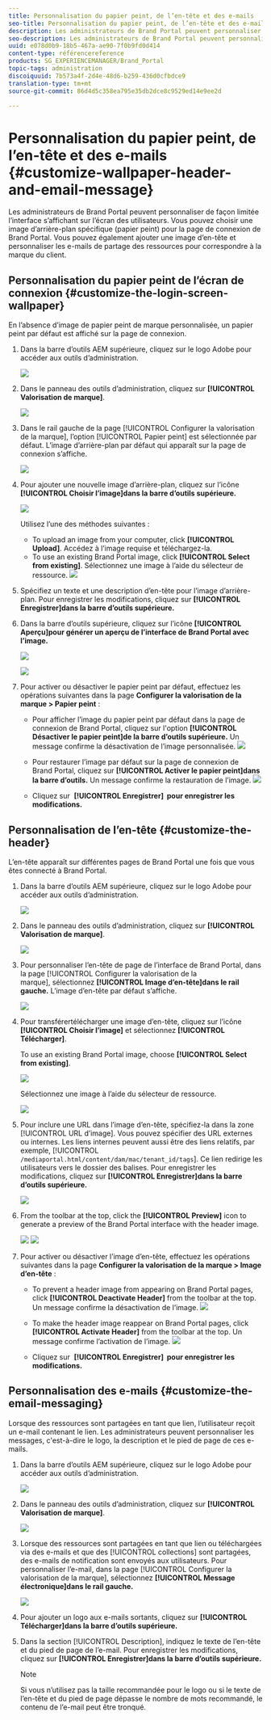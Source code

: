 ```yaml
---
title: Personnalisation du papier peint, de l’en-tête et des e-mails
seo-title: Personnalisation du papier peint, de l’en-tête et des e-mails
description: Les administrateurs de Brand Portal peuvent personnaliser de façon limitée l’interface s’affichant sur l’écran des utilisateurs. Vous pouvez choisir une image d’arrière-plan spécifique (papier peint) pour la page de connexion de Brand Portal. Vous pouvez également ajouter une image d’en-tête et personnaliser les e-mails de partage des ressources pour correspondre à la marque du client.
seo-description: Les administrateurs de Brand Portal peuvent personnaliser de façon limitée l’interface s’affichant sur l’écran des utilisateurs. Vous pouvez choisir une image d’arrière-plan spécifique (papier peint) pour la page de connexion de Brand Portal. Vous pouvez également ajouter une image d’en-tête et personnaliser les e-mails de partage des ressources pour correspondre à la marque du client.
uuid: e078d0b9-18b5-467a-ae90-7f0b9fd0d414
content-type: référencereference
products: SG_EXPERIENCEMANAGER/Brand_Portal
topic-tags: administration
discoiquuid: 7b573a4f-2d4e-48d6-b259-436d0cfbdce9
translation-type: tm+mt
source-git-commit: 86d4d5c358ea795e35db2dce8c9529ed14e9ee2d

---
```



# Personnalisation du papier peint, de l’en-tête et des e-mails {#customize-wallpaper-header-and-email-message}

Les administrateurs de Brand Portal peuvent personnaliser de façon limitée l’interface s’affichant sur l’écran des utilisateurs. Vous pouvez choisir une image d’arrière-plan spécifique (papier peint) pour la page de connexion de Brand Portal. Vous pouvez également ajouter une image d’en-tête et personnaliser les e-mails de partage des ressources pour correspondre à la marque du client.

## Personnalisation du papier peint de l’écran de connexion {#customize-the-login-screen-wallpaper}

En l’absence d’image de papier peint de marque personnalisée, un papier peint par défaut est affiché sur la page de connexion.

1. Dans la barre d’outils AEM supérieure, cliquez sur le logo Adobe pour accéder aux outils d’administration.

   ![](assets/aemlogo.png)

1. Dans le panneau des outils d’administration, cliquez sur **[!UICONTROL Valorisation de marque]**.


   ![](assets/admin-tools-panel-10.png)

1. Dans le rail gauche de la page [!UICONTROL Configurer la valorisation de la marque], l’option [!UICONTROL Papier peint] est sélectionnée par défaut. L’image d’arrière-plan par défaut qui apparaît sur la page de connexion s’affiche.

   ![](assets/default_wallpaper.png)

1. Pour ajouter une nouvelle image d’arrière-plan, cliquez sur l’icône **[!UICONTROL Choisir l’image]dans la barre d’outils supérieure.**

   ![](assets/choose_wallpaperimage.png)

   Utilisez l’une des méthodes suivantes :

   * To upload an image from your computer, click **[!UICONTROL Upload]**. Accédez à l’image requise et téléchargez-la.
   * To use an existing Brand Portal image, click **[!UICONTROL Select from existing]**. Sélectionnez une image à l’aide du sélecteur de ressource.
   ![](assets/asset-picker.png)

1. Spécifiez un texte et une description d’en-tête pour l’image d’arrière-plan. Pour enregistrer les modifications, cliquez sur **[!UICONTROL Enregistrer]dans la barre d’outils supérieure.**

1. Dans la barre d’outils supérieure, cliquez sur l’icône **[!UICONTROL Aperçu]pour générer un aperçu de l’interface de Brand Portal avec l’image.**

   ![](assets/chlimage_1.png)

   ![](assets/custom-wallpaper-preview.png)

1. Pour activer ou désactiver le papier peint par défaut, effectuez les opérations suivantes dans la page **Configurer la valorisation de la marque &gt; Papier peint** :

   * Pour afficher l’image du papier peint par défaut dans la page de connexion de Brand Portal, cliquez sur l'option **[!UICONTROL Désactiver le papier peint]de la barre d’outils supérieure.** Un message confirme la désactivation de l’image personnalisée.
   ![](assets/chlimage_1-1.png)

   * Pour restaurer l’image par défaut sur la page de connexion de Brand Portal, cliquez sur **[!UICONTROL Activer le papier peint]dans la barre d’outils.** Un message confirme la restauration de l’image.
   ![](assets/chlimage_1-2.png)

   * Cliquez sur  **[!UICONTROL Enregistrer]  pour enregistrer les modifications.**



## Personnalisation de l’en-tête   {#customize-the-header}

L’en-tête apparaît sur différentes pages de Brand Portal une fois que vous êtes connecté à Brand Portal.

1. Dans la barre d’outils AEM supérieure, cliquez sur le logo Adobe pour accéder aux outils d’administration.

   ![](assets/aemlogo.png)

1. Dans le panneau des outils d’administration, cliquez sur **[!UICONTROL Valorisation de marque]**.

   ![](assets/admin-tools-panel-11.png)

1. Pour personnaliser l’en-tête de page de l’interface de Brand Portal, dans la page [!UICONTROL Configurer la valorisation de la marque], sélectionnez **[!UICONTROL Image d’en-tête]dans le rail gauche.** L’image d’en-tête par défaut s’affiche.

   ![](assets/default-header.png)

1. Pour transférertélécharger une image d’en-tête, cliquez sur l’icône **[!UICONTROL Choisir l’image]** et sélectionnez **[!UICONTROL Télécharger]**.

   To use an existing  Brand Portal image, choose **[!UICONTROL Select from existing]**.

   ![](assets/choose_wallpaperimage-1.png)

   Sélectionnez une image à l’aide du sélecteur de ressource.

   ![](assets/asset-picker-header.png)

1. Pour inclure une URL dans l’image d’en-tête, spécifiez-la dans la zone [!UICONTROL URL d’image]. Vous pouvez spécifier des URL externes ou internes. Les liens internes peuvent aussi être des liens relatifs, par exemple,
   [!UICONTROL `/mediaportal.html/content/dam/mac/tenant_id/tags`].
Ce lien redirige les utilisateurs vers le dossier des balises.
Pour enregistrer les modifications, cliquez sur **[!UICONTROL Enregistrer]dans la barre d’outils supérieure.**

   ![](assets/configure_brandingheaderimageurl.png)

1. From the toolbar at the top, click the **[!UICONTROL Preview]** icon to generate a preview of the  Brand Portal interface with the header image.

   ![](assets/chlimage_1-3.png)
   ![](assets/custom_header_preview.png)

1. Pour activer ou désactiver l’image d’en-tête, effectuez les opérations suivantes dans la page **Configurer la valorisation de la marque &gt; Image d’en-tête** :

   * To prevent a header image from appearing on  Brand Portal pages, click **[!UICONTROL Deactivate Header]** from the toolbar at the top. Un message confirme la désactivation de l’image.
   ![](assets/chlimage_1-4.png)

   * To make the header image reappear on  Brand Portal pages, click **[!UICONTROL Activate Header]** from the toolbar at the top. Un message confirme l’activation de l’image.
   ![](assets/chlimage_1-5.png)

   * Cliquez sur  **[!UICONTROL Enregistrer]  pour enregistrer les modifications.**



## Personnalisation des e-mails   {#customize-the-email-messaging}

Lorsque des ressources sont partagées en tant que lien, l’utilisateur reçoit un e-mail contenant le lien. Les administrateurs peuvent personnaliser les messages, c'est-à-dire le logo, la description et le pied de page de ces e-mails.

1. Dans la barre d’outils AEM supérieure, cliquez sur le logo Adobe pour accéder aux outils d’administration.

   ![](assets/aemlogo.png)

1. Dans le panneau des outils d’administration, cliquez sur **[!UICONTROL Valorisation de marque]**.

   ![](assets/admin-tools-panel-12.png)

1. Lorsque des ressources sont partagées en tant que lien ou téléchargées via des e-mails et que des [!UICONTROL collections] sont partagées, des e-mails de notification sont envoyés aux utilisateurs. Pour personnaliser l’e-mail, dans la page [!UICONTROL Configurer la valorisation de la marque], sélectionnez **[!UICONTROL Message électronique]dans le rail gauche.**

   ![](assets/configure-branding-page-email.png)

1. Pour ajouter un logo aux e-mails sortants, cliquez sur **[!UICONTROL Télécharger]dans la barre d’outils supérieure.**

1. Dans la section [!UICONTROL Description], indiquez le texte de l’en-tête et du pied de page de l’e-mail. Pour enregistrer les modifications, cliquez sur **[!UICONTROL Enregistrer]dans la barre d’outils supérieure.**

   >[!NOTE]
   >
   >Si vous n’utilisez pas la taille recommandée pour le logo ou si le texte de l’en-tête et du pied de page dépasse le nombre de mots recommandé, le contenu de l’e-mail peut être tronqué.
